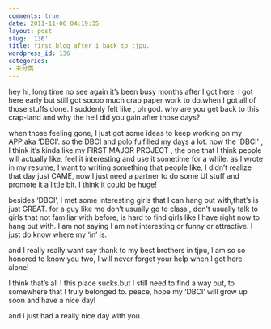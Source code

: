 ```yaml
---
comments: true
date: 2011-11-06 04:19:35
layout: post
slug: '136'
title: first blog after i back to tjpu.
wordpress_id: 136
categories:
- 未分类
---
```


hey hi, long time no see again it’s been busy months after I got here. I got here early but still got soooo much crap paper work to do.when I got all of those stuffs done. I suddenly felt like , oh god. why are you get back to this crap-land and why the hell did you gain after those days?

when those feeling gone, I just got some ideas to keep working on my APP,aka ‘DBCI’. so the DBCI and polo fulfilled my days a lot. now the 'DBCI' , I think it’s kinda like my FIRST MAJOR PROJECT , the one that I think people will actually like, feel it interesting and use it sometime for a while. as I wrote in my resume, I want to writing something that people like, I didn’t realize that day just CAME, now I just need a partner to do some UI stuff and promote it a little bit. I think it could be huge!

besides ‘DBCI’, I met some interesting girls that I can hang out with,that’s is just GREAT. for a guy like me don’t usually go to class , don’t usually talk to girls that not familiar with before, is hard to find girls like I have right now to hang out with. I am not saying I am not interesting or funny or attractive. I just do know where my ‘in’ is.

and I really really want say thank to my best brothers in tjpu, I am so so honored to know you two, I will never forget your help when I got here alone!

I think that’s all ! this place sucks.but I still need to find a way out, to somewhere that I truly belonged to. peace, hope my ‘DBCI’ will grow up soon and have a nice day!

and i just had a really nice day with you.
